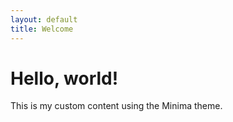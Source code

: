 ```yaml
---
layout: default
title: Welcome
---
```


# Hello, world!

This is my custom content using the Minima theme.
